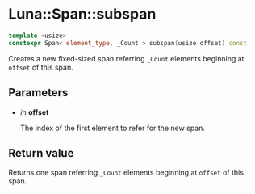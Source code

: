 # Luna::Span::subspan

```c++
template <usize>
constexpr Span< element_type, _Count > subspan(usize offset) const
```

Creates a new fixed-sized span referring `_Count` elements beginning at `offset` of this span. 



## Parameters
* *in* **offset**

    The index of the first element to refer for the new span. 

## Return value
Returns one span referring `_Count` elements beginning at `offset` of this span. 

